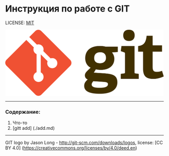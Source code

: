 # Инструкция по работе с GIT

LICENSE: [MIT](//license.mid)

![git-logo](./git-logo.svg.png)

---

### Содержание:
1. Что-то
2. [gitt add] (./add.md)


---

GIT logo by Jason Long - http://git-scm.com/downloads/logos, license: [CC BY 4.0] (https://creativecommons.org/licenses/by/4.0/deed.en)

